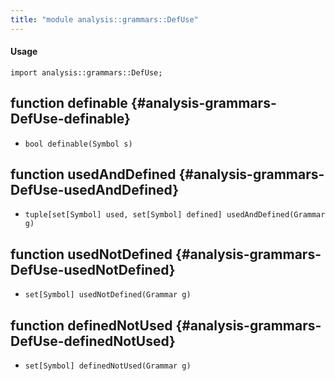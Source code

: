 ```yaml
---
title: "module analysis::grammars::DefUse"
---
```


#### Usage

`import analysis::grammars::DefUse;`


## function definable {#analysis-grammars-DefUse-definable}

* ``bool definable(Symbol s)``

## function usedAndDefined {#analysis-grammars-DefUse-usedAndDefined}

* ``tuple[set[Symbol] used, set[Symbol] defined] usedAndDefined(Grammar g)``

## function usedNotDefined {#analysis-grammars-DefUse-usedNotDefined}

* ``set[Symbol] usedNotDefined(Grammar g)``

## function definedNotUsed {#analysis-grammars-DefUse-definedNotUsed}

* ``set[Symbol] definedNotUsed(Grammar g)``

